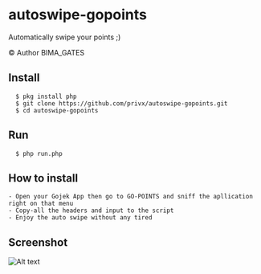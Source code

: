 # autoswipe-gopoints
Automatically swipe your points ;)

© Author BIMA_GATES

## Install
      $ pkg install php
      $ git clone https://github.com/privx/autoswipe-gopoints.git
      $ cd autoswipe-gopoints

## Run
      $ php run.php

## How to install
    - Open your Gojek App then go to GO-POINTS and sniff the apllication right on that menu
    - Copy-all the headers and input to the script
    - Enjoy the auto swipe without any tired
    
## Screenshot
![Alt text](https://scontent.fcgk1-1.fna.fbcdn.net/v/t1.15752-9/64503726_317484879193018_7427660396674154496_n.png?_nc_cat=102&_nc_oc=AQlVVtk_Bey_PxUYyRCjm2oQmFh9mBsHJO9rhGUm14_wHPfP3NUPuDXJisZ0P5Yeuw0&_nc_ht=scontent.fcgk1-1.fna&oh=6da3ce7e13e16e70313bddbe60a28940&oe=5D7DE303 "Example")

